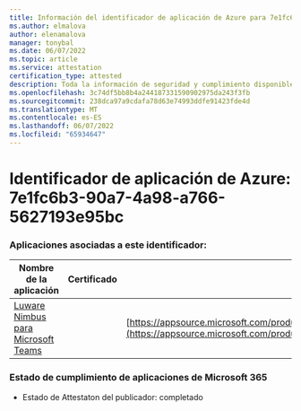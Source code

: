 ```yaml
---
title: Información del identificador de aplicación de Azure para 7e1fc6b3-90a7-4a98-a766-5627193e95bc
ms.author: elmalova
author: elenamalova
manager: tonybal
ms.date: 06/07/2022
ms.topic: article
ms.service: attestation
certification_type: attested
description: Toda la información de seguridad y cumplimiento disponible para 7e1fc6b3-90a7-4a98-a766-5627193e95bc.
ms.openlocfilehash: 3c74df5bb8b4a244187331590902975da243f3fb
ms.sourcegitcommit: 238dca97a9cdafa78d63e74993ddfe91423fde4d
ms.translationtype: MT
ms.contentlocale: es-ES
ms.lasthandoff: 06/07/2022
ms.locfileid: "65934647"
---
```

# <a name="azure-app-id-7e1fc6b3-90a7-4a98-a766-5627193e95bc"></a>Identificador de aplicación de Azure: 7e1fc6b3-90a7-4a98-a766-5627193e95bc


### <a name="apps-associated-with-this-id"></a>Aplicaciones asociadas a este identificador:
| **Nombre de la aplicación** | **Certificado** | **Vista en AppSource** |
|--------------|---------------|-----------------------|
| [Luware Nimbus para Microsoft Teams](../forward/luwareagzurich.advanced_routing_azure_marketplace.md) |  | [https://appsource.microsoft.com/product/office/luwareagzurich.advanced_routing_azure_marketplace](https://appsource.microsoft.com/product/office/luwareagzurich.advanced_routing_azure_marketplace) |

### <a name="microsoft-365-app-compliance-status"></a>Estado de cumplimiento de aplicaciones de Microsoft 365
- Estado de Attestaton del publicador: completado
